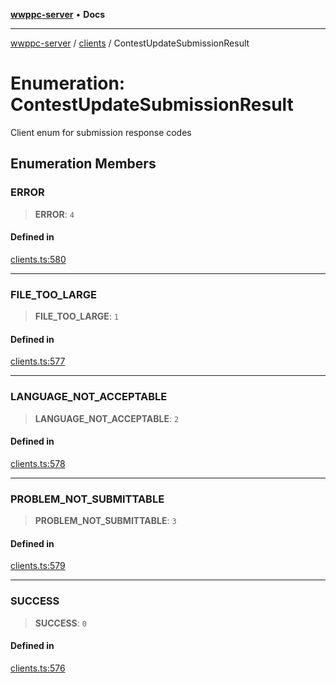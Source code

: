 [**wwppc-server**](../../README.md) • **Docs**

***

[wwppc-server](../../modules.md) / [clients](../README.md) / ContestUpdateSubmissionResult

# Enumeration: ContestUpdateSubmissionResult

Client enum for submission response codes

## Enumeration Members

### ERROR

> **ERROR**: `4`

#### Defined in

[clients.ts:580](https://github.com/WWPPC/WWPPC-server/blob/64a61903b5a0f4aa306afe641a1ba5b173736b1a/src/clients.ts#L580)

***

### FILE\_TOO\_LARGE

> **FILE\_TOO\_LARGE**: `1`

#### Defined in

[clients.ts:577](https://github.com/WWPPC/WWPPC-server/blob/64a61903b5a0f4aa306afe641a1ba5b173736b1a/src/clients.ts#L577)

***

### LANGUAGE\_NOT\_ACCEPTABLE

> **LANGUAGE\_NOT\_ACCEPTABLE**: `2`

#### Defined in

[clients.ts:578](https://github.com/WWPPC/WWPPC-server/blob/64a61903b5a0f4aa306afe641a1ba5b173736b1a/src/clients.ts#L578)

***

### PROBLEM\_NOT\_SUBMITTABLE

> **PROBLEM\_NOT\_SUBMITTABLE**: `3`

#### Defined in

[clients.ts:579](https://github.com/WWPPC/WWPPC-server/blob/64a61903b5a0f4aa306afe641a1ba5b173736b1a/src/clients.ts#L579)

***

### SUCCESS

> **SUCCESS**: `0`

#### Defined in

[clients.ts:576](https://github.com/WWPPC/WWPPC-server/blob/64a61903b5a0f4aa306afe641a1ba5b173736b1a/src/clients.ts#L576)
